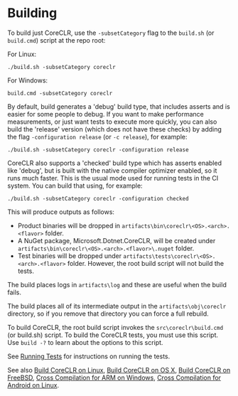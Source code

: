 # Building

To build just CoreCLR, use the `-subsetCategory` flag to the `build.sh` (or `build.cmd`) script at the repo root:

For Linux:
```
./build.sh -subsetCategory coreclr
```

For Windows:
```
build.cmd -subsetCategory coreclr
```

By default, build generates a 'debug' build type, that includes asserts and is easier for some people to debug. If you want to make performance measurements, or just want tests to execute more quickly, you can also build the 'release' version (which does not have these checks) by adding the flag `-configuration release` (or `-c release`), for example:
```
./build.sh -subsetCategory coreclr -configuration release
```

CoreCLR also supports a 'checked' build type which has asserts enabled like 'debug', but is built with the native compiler optimizer enabled, so it runs much faster. This is the usual mode used for running tests in the CI system. You can build that using, for example:
```
./build.sh -subsetCategory coreclr -configuration checked
```

This will produce outputs as follows:

- Product binaries will be dropped in `artifacts\bin\coreclr\<OS>.<arch>.<flavor>` folder.
- A NuGet package, Microsoft.Dotnet.CoreCLR, will be created under `artifacts\bin\coreclr\<OS>.<arch>.<flavor>\.nuget` folder.
- Test binaries will be dropped under `artifacts\tests\coreclr\<OS>.<arch>.<flavor>` folder. However, the root build script will not build the tests.

The build places logs in `artifacts\log` and these are useful when the build fails.

The build places all of its intermediate output in the `artifacts\obj\coreclr` directory, so if you remove that directory you can force a
full rebuild.

To build CoreCLR, the root build script invokes the `src\coreclr\build.cmd` (or build.sh) script. To build the CoreCLR tests, you must use this script.
Use `build -?` to learn about the options to this script.

See [Running Tests](../../testing/coreclr/testing.md) for instructions on running the tests.

See also [Build CoreCLR on Linux](linux-instructions.md), [Build CoreCLR on OS X](osx-instructions.md), [Build CoreCLR on FreeBSD](freebsd-instructions.md),
[Cross Compilation for ARM on Windows](cross-building.md), [Cross Compilation for Android on Linux](android.md).
